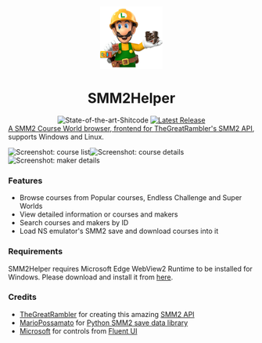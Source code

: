 <div align="center">
  <img src="res/smm2helper.png" height="128"/>
  <h1>SMM2Helper</h1>
  <a href="https://github.com/trekhleb/state-of-the-art-shitcode"></a><img src="https://img.shields.io/static/v1?label=State-of-the-art&message=Shitcode&color=7B5804" alt="State-of-the-art-Shitcode" /></a>
  <a href="https://github.com/YidaozhanYa/SMM2Helper/releases/latest"><img src="https://img.shields.io/github/v/release/YidaozhanYa/SMM2Helper" alt="Latest Release" />
</div>
A SMM2 Course World browser, frontend for <a href="https://github.com/TheGreatRambler/MariOver">TheGreatRambler's SMM2 API</a>, supports Windows and Linux.

<img src="https://imgsrc.baidu.com/forum/pic/item/5243fbf2b21193136f1f8b7520380cd790238d93.jpg" alt="Screenshot: course list" width="33%;" /><img src="https://imgsrc.baidu.com/forum/pic/item/5243fbf2b21193136f1b8b7520380cd790238d9f.jpg" alt="Screenshot: course details" width="33%;" /><img src="https://imgsrc.baidu.com/forum/pic/item/c8177f3e6709c93d48a67a32da3df8dcd000549a.jpg" alt="Screenshot: maker details" width="33%;" />

### Features

- Browse courses from Popular courses, Endless Challenge and Super Worlds
- View detailed information or courses and makers
- Search courses and makers by ID
- Load NS emulator's SMM2 save and download courses into it

### Requirements

SMM2Helper requires Microsoft Edge WebView2 Runtime to be installed for Windows. Please download and install it from [here](https://developer.microsoft.com/en-us/microsoft-edge/webview2/).

### Credits

- [TheGreatRambler](https://github.com/TheGreatRambler) for creating this amazing [SMM2 API](https://github.com/TheGreatRambler/MariOver)
- [MarioPossamato](https://github.com/MarioPossamato) for [Python SMM2 save data library](https://github.com/JiXiaomai/SMM2#who-gets-credit-for-this)
- [Microsoft](https://github.com/microsoft) for controls from [Fluent UI](https://github.com/microsoft/fluentui)
